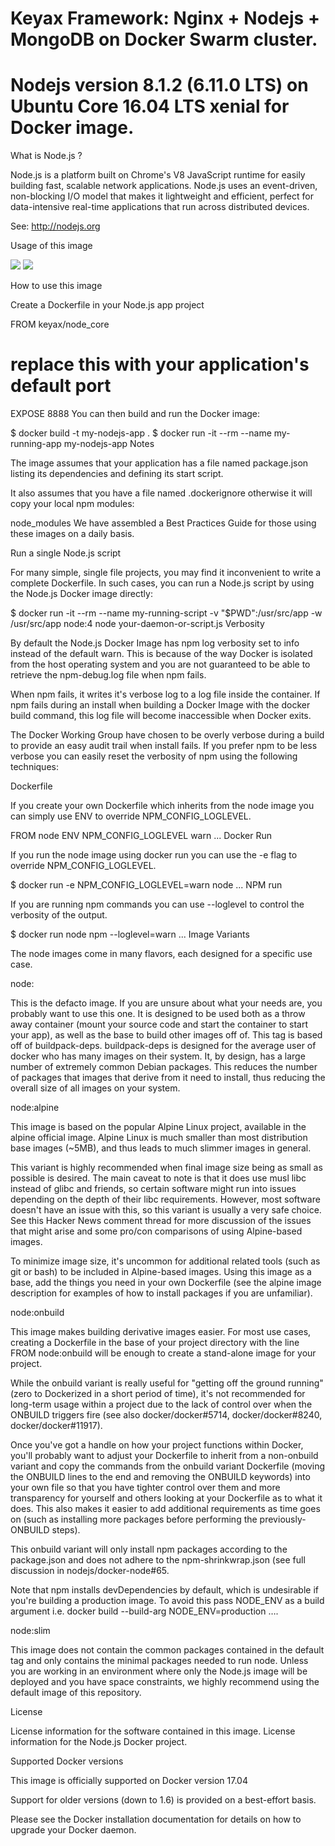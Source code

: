 # Keyax Framework: Nginx + Nodejs + MongoDB on Docker Swarm cluster.
# Nodejs version 8.1.2 (6.11.0 LTS) on Ubuntu Core 16.04 LTS xenial for Docker image.


What is Node.js  ?

Node.js is a platform built on Chrome's V8 JavaScript runtime for easily building fast, scalable network applications. Node.js uses an event-driven, non-blocking I/O model that makes it lightweight and efficient, perfect for data-intensive real-time applications that run across distributed devices.

See: http://nodejs.org

Usage of this image

[![](https://images.microbadger.com/badges/image/keyax/node_core.svg)](https://microbadger.com/images/keyax/node_core "Get your own image badge on microbadger.com")  [![](https://images.microbadger.com/badges/version/keyax/node_core.svg)](https://microbadger.com/images/keyax/node_core "Get your own version badge on microbadger.com")

How to use this image

Create a Dockerfile in your Node.js app project

FROM keyax/node_core
# replace this with your application's default port
EXPOSE 8888
You can then build and run the Docker image:

$ docker build -t my-nodejs-app .
$ docker run -it --rm --name my-running-app my-nodejs-app
Notes

The image assumes that your application has a file named package.json listing its dependencies and defining its start script.

It also assumes that you have a file named .dockerignore otherwise it will copy your local npm modules:

node_modules
We have assembled a Best Practices Guide for those using these images on a daily basis.

Run a single Node.js script

For many simple, single file projects, you may find it inconvenient to write a complete Dockerfile. In such cases, you can run a Node.js script by using the Node.js Docker image directly:

$ docker run -it --rm --name my-running-script -v "$PWD":/usr/src/app -w
/usr/src/app node:4 node your-daemon-or-script.js
Verbosity

By default the Node.js Docker Image has npm log verbosity set to info instead of the default warn. This is because of the way Docker is isolated from the host operating system and you are not guaranteed to be able to retrieve the npm-debug.log file when npm fails.

When npm fails, it writes it's verbose log to a log file inside the container. If npm fails during an install when building a Docker Image with the docker build command, this log file will become inaccessible when Docker exits.

The Docker Working Group have chosen to be overly verbose during a build to provide an easy audit trail when install fails. If you prefer npm to be less verbose you can easily reset the verbosity of npm using the following techniques:

Dockerfile

If you create your own Dockerfile which inherits from the node image you can simply use ENV to override NPM_CONFIG_LOGLEVEL.

FROM node
ENV NPM_CONFIG_LOGLEVEL warn
...
Docker Run

If you run the node image using docker run you can use the -e flag to override NPM_CONFIG_LOGLEVEL.

$ docker run -e NPM_CONFIG_LOGLEVEL=warn node ...
NPM run

If you are running npm commands you can use --loglevel to control the verbosity of the output.

$ docker run node npm --loglevel=warn ...
Image Variants

The node images come in many flavors, each designed for a specific use case.

node:<version>

This is the defacto image. If you are unsure about what your needs are, you probably want to use this one. It is designed to be used both as a throw away container (mount your source code and start the container to start your app), as well as the base to build other images off of. This tag is based off of buildpack-deps. buildpack-deps is designed for the average user of docker who has many images on their system. It, by design, has a large number of extremely common Debian packages. This reduces the number of packages that images that derive from it need to install, thus reducing the overall size of all images on your system.

node:alpine

This image is based on the popular Alpine Linux project, available in the alpine official image. Alpine Linux is much smaller than most distribution base images (~5MB), and thus leads to much slimmer images in general.

This variant is highly recommended when final image size being as small as possible is desired. The main caveat to note is that it does use musl libc instead of glibc and friends, so certain software might run into issues depending on the depth of their libc requirements. However, most software doesn't have an issue with this, so this variant is usually a very safe choice. See this Hacker News comment thread for more discussion of the issues that might arise and some pro/con comparisons of using Alpine-based images.

To minimize image size, it's uncommon for additional related tools (such as git or bash) to be included in Alpine-based images. Using this image as a base, add the things you need in your own Dockerfile (see the alpine image description for examples of how to install packages if you are unfamiliar).

node:onbuild

This image makes building derivative images easier. For most use cases, creating a Dockerfile in the base of your project directory with the line FROM node:onbuild will be enough to create a stand-alone image for your project.

While the onbuild variant is really useful for "getting off the ground running" (zero to Dockerized in a short period of time), it's not recommended for long-term usage within a project due to the lack of control over when the ONBUILD triggers fire (see also docker/docker#5714, docker/docker#8240, docker/docker#11917).

Once you've got a handle on how your project functions within Docker, you'll probably want to adjust your Dockerfile to inherit from a non-onbuild variant and copy the commands from the onbuild variant Dockerfile (moving the ONBUILD lines to the end and removing the ONBUILD keywords) into your own file so that you have tighter control over them and more transparency for yourself and others looking at your Dockerfile as to what it does. This also makes it easier to add additional requirements as time goes on (such as installing more packages before performing the previously-ONBUILD steps).

This onbuild variant will only install npm packages according to the package.json and does not adhere to the npm-shrinkwrap.json (see full discussion in nodejs/docker-node#65.

Note that npm installs devDependencies by default, which is undesirable if you're building a production image. To avoid this pass NODE_ENV as a build argument i.e. docker build --build-arg NODE_ENV=production ….

node:slim

This image does not contain the common packages contained in the default tag and only contains the minimal packages needed to run node. Unless you are working in an environment where only the Node.js image will be deployed and you have space constraints, we highly recommend using the default image of this repository.

License

License information for the software contained in this image. License information for the Node.js Docker project.

Supported Docker versions

This image is officially supported on Docker version 17.04

Support for older versions (down to 1.6) is provided on a best-effort basis.

Please see the Docker installation documentation for details on how to upgrade your Docker daemon.
